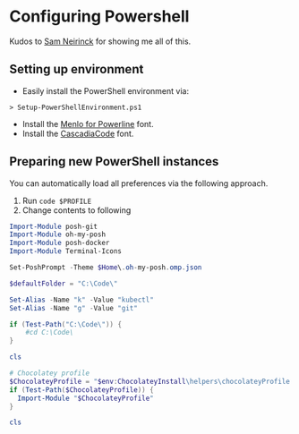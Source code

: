 # Configuring Powershell

Kudos to [Sam Neirinck](https://github.com/samneirinck) for showing me all of this.

## Setting up environment
- Easily install the PowerShell environment via:
```shell
> Setup-PowerShellEnvironment.ps1
```
- Install the [Menlo for Powerline](https://github.com/abertsch/Menlo-for-Powerline) font.
- Install the [CascadiaCode](https://github.com/ryanoasis/nerd-fonts) font.

## Preparing new PowerShell instances
You can automatically load all preferences via the following approach.

1. Run `code $PROFILE`
2. Change contents to following

```powershell
Import-Module posh-git
Import-Module oh-my-posh
Import-Module posh-docker
Import-Module Terminal-Icons

Set-PoshPrompt -Theme $Home\.oh-my-posh.omp.json

$defaultFolder = "C:\Code\"

Set-Alias -Name "k" -Value "kubectl"
Set-Alias -Name "g" -Value "git"

if (Test-Path("C:\Code\")) {
    #cd C:\Code\
}

cls

# Chocolatey profile
$ChocolateyProfile = "$env:ChocolateyInstall\helpers\chocolateyProfile.psm1"
if (Test-Path($ChocolateyProfile)) {
  Import-Module "$ChocolateyProfile"
}

cls
```
